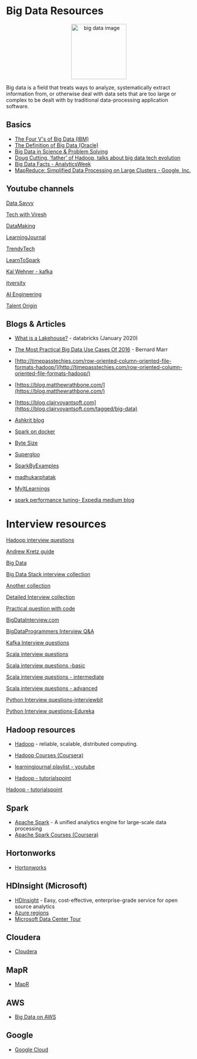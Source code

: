 # Big Data Resources

<p  align="center"><img  height="150"  src="https://encrypted-tbn0.gstatic.com/images?q=tbn%3AANd9GcRNAOAmpm57nlAuQO_rHKtArmAc-E1sORrlKA&usqp=CAU" alt="big data image"></p>

Big data is a field that treats ways to analyze, systematically extract information from, or otherwise deal with data sets that are too large or complex to be dealt with by traditional data-processing application software. 

## Basics
* [The Four V's of Big Data (IBM)](https://www.ibmbigdatahub.com/infographic/four-vs-big-data)
* [The Definition of Big Data (Oracle)](https://www.oracle.com/big-data/guide/what-is-big-data.html)
* [Big Data in Science & Problem Solving](https://international-soil-radiocarbon-database.github.io/SOC-Hub/2018/06/27/Bigdata-Ag/)
* [Doug Cutting, ‘father’ of Hadoop, talks about big data tech evolution](https://www.computerweekly.com/news/450420002/Doug-Cutting-father-of-Hadoop-talks-about-big-data-tech-evolution)
* [Big Data Facts  - AnalyticsWeek ](https://analyticsweek.com/content/big-data-facts/)
* [MapReduce: Simplified Data Processing on Large Clusters - Google, Inc.](https://static.googleusercontent.com/media/research.google.com/en//archive/mapreduce-osdi04.pdf)

## Youtube channels
[Data Savvy](https://www.youtube.com/watch?v=jBArqO7isdg&list=PL9sbKmQTkW05mXqnq1vrrT8pCsEa53std)

[Tech with Viresh](https://www.youtube.com/channel/UCZqHmLZxX0KC6PiJHETflOg)

[DataMaking](https://www.youtube.com/channel/UCFQucNX7WsUwaWGNTrn6bIQ)

[LearningJournal](https://www.youtube.com/channel/UC8OU1Tc1kxiI37uXBAbTX7A)

[TrendyTech](https://www.youtube.com/channel/UCbTggJVf0NDTfWX-C_gUGSg)

[LearnToSpark](https://www.youtube.com/channel/UCl8BC-R6fqITW9UrSXj5Uxg/videos)

[Kal Wehner - kafka](https://www.youtube.com/user/megachucky/videos)

[itversity](https://www.youtube.com/channel/UCakdSIPsJqiOLqylgoYmwQg)

[AI Engineering](https://www.youtube.com/channel/UCwBs8TLOogwyGd0GxHCp-Dw)

[Talent Origin](https://www.youtube.com/channel/UCidQrtaWcEJ-1E-ikTP35qg/featured)

## Blogs & Articles
* [What is a Lakehouse?](https://databricks.com/blog/2020/01/30/what-is-a-data-lakehouse.html) - databricks (January 2020)
* [The Most Practical Big Data Use Cases Of 2016](https://www.forbes.com/sites/bernardmarr/2016/08/25/the-most-practical-big-data-use-cases-of-2016/) - Bernard Marr
* [http://timepasstechies.com/row-oriented-column-oriented-file-formats-hadoop/](http://timepasstechies.com/row-oriented-column-oriented-file-formats-hadoop/)

* [https://blog.matthewrathbone.com/](https://blog.matthewrathbone.com/)

* [https://blog.clairvoyantsoft.com](https://blog.clairvoyantsoft.com/tagged/big-data)

* [Ashkrit blog](http://ashkrit.blogspot.com/)

* [Spark on docker](https://towardsdatascience.com/diy-apache-spark-docker-bb4f11c10d24)

* [Byte Size](https://www.pavanpkulkarni.com/blog/13-spark-on-docker/)

* [Supergloo](https://supergloo.com/spark-tutorial/spark-tutorials-scala/)

* [SparkByExamples](https://sparkbyexamples.com/)

* [madhukarphatak](http://blog.madhukaraphatak.com/)

* [MyItLearnings](http://myitlearnings.com/)

* [spark performance tuning- Expedia medium blog](https://medium.com/expedia-group-tech/part-5-how-to-resolve-common-errors-when-switching-to-cost-efficient-apache-spark-executor-36e8d4290536)

# Interview resources
[Hadoop interview questions](https://www.besanttechnologies.com/hadoop-interview-questions-and-answers)

[Andrew Kretz guide](https://github.com/andkret/Cookbook/blob/master/sections/08-InterviewQuestions.md)

[Big Data](https://github.com/PrashantM89/BigData_Interview_QA/blob/master/Interview_Q%26A.txt)

[Big Data Stack interview collection](https://github.com/hemant-rout/BigDataInterview)

[Another collection](https://github.com/UpendraNallabolu/BigData_InterviewQuestions)

[Detailed Interview collection](https://github.com/SatyaRaghuNandan/BigData-Interview-Prep)

[Practical question with code](https://github.com/amarkum/interview-brushups)

[BigDataInterview.com](bigdatainterview.com)

[BigDataProgrammers Interview Q&A](https://bigdataprogrammers.com/interview-qa/)

[Kafka Interview questions](https://www.onlineinterviewquestions.com/apache-kafka-interview-questions)

[Scala interview questions](https://github.com/Jarlakxen/Scala-Interview-Questions)

[Scala interview questions -basic](https://www.journaldev.com/8958/scala-interview-questions-answers)

[Scala interview questions - intermediate](https://www.journaldev.com/9663/scala-interview-questions)

[Scala interview questions - advanced](https://www.journaldev.com/8960/scala-advanced-interview-questions)

[Python Interview questions-interviewbit](https://www.interviewbit.com/python-interview-questions/)

[Python Interview questions-Edureka](https://www.interviewbit.com/python-interview-questions/)

## Hadoop resources
   * [Hadoop](https://hadoop.apache.org/) - reliable, scalable, distributed computing.
   * [Hadoop Courses (Coursera)](https://www.coursera.org/search?query=hadoop&)
   * [learningjournal playlist - youtube](https://www.youtube.com/watch?v=KZwb-QTmxks&list=PLkz1SCf5iB4dw3jbRo0SYCk2urRESUA3v)

   * [Hadoop - tutorialspoint](https://www.tutorialspoint.com/hadoop/hadoop_hdfs_overview.htm)

[Hadoop - tutorialspoint](https://www.tutorialspoint.com/hadoop/hadoop_hdfs_overview.htm)
## Spark
   * [Apache Spark](https://spark.apache.org/) - A unified analytics engine for large-scale data processing
   * [Apache Spark Courses (Coursera)](https://www.coursera.org/courses?query=apache%20spark)
## Hortonworks
   * [Hortonworks](https://hortonworks.com/)
## HDInsight (Microsoft)
   * [HDInsight](https://azure.microsoft.com/en-in/services/hdinsight/?cdn=disable) - Easy, cost-effective, enterprise-grade service for open source analytics
   * [Azure regions](https://azure.microsoft.com/en-in/global-infrastructure/regions/)
   * [Microsoft Data Center Tour](https://www.youtube.com/watch?v=9VWA-7_-Pb0)
## Cloudera
   * [Cloudera](https://www.cloudera.com/)
## MapR
   * [MapR](https://mapr.com/)
## AWS
* [Big Data on AWS](https://aws.amazon.com/big-data/getting-started/)
## Google
* [Google Cloud](https://cloud.google.com/solutions/big-data/)
